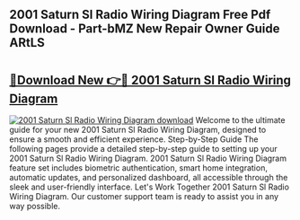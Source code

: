 ## 2001 Saturn Sl Radio Wiring Diagram Free Pdf Download - Part-bMZ New Repair Owner Guide ARtLS

# <h2><a href="http://dfr5zp.blite.top/?on=2001+Saturn+Sl+Radio+Wiring+Diagram">🔗Download New 👉🔴 2001 Saturn Sl Radio Wiring Diagram</a></h2>

[![2001 Saturn Sl Radio Wiring Diagram download](https://i.imgur.com/lujVjoI.png)](http://dfr5zp.blite.top/?on=2001+Saturn+Sl+Radio+Wiring+Diagram)
Welcome to the ultimate guide for your new 2001 Saturn Sl Radio Wiring Diagram, designed to ensure a smooth and efficient experience. Step-by-Step Guide The following pages provide a detailed step-by-step guide to setting up your 2001 Saturn Sl Radio Wiring Diagram. 2001 Saturn Sl Radio Wiring Diagram feature set includes biometric authentication, smart home integration, automatic updates, and personalized dashboard, all accessible through the sleek and user-friendly interface. Let's Work Together 2001 Saturn Sl Radio Wiring Diagram. Our customer support team is ready to assist you in any way possible.
